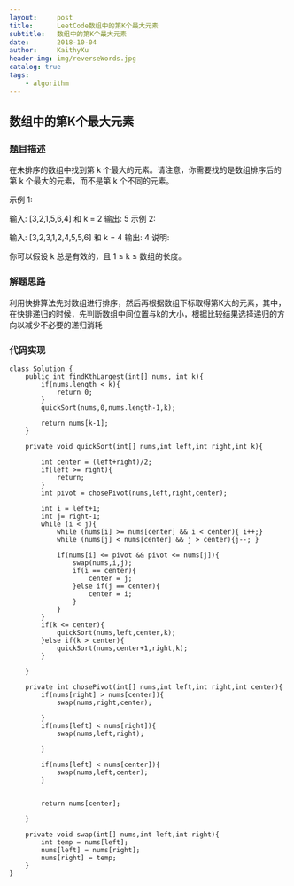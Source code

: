 ```yaml
---
layout:     post
title:      LeetCode数组中的第K个最大元素
subtitle:   数组中的第K个最大元素
date:       2018-10-04
author:     KaithyXu
header-img: img/reverseWords.jpg
catalog: true
tags:
    - algorithm
---
```

## 数组中的第K个最大元素


### 题目描述

在未排序的数组中找到第 k 个最大的元素。请注意，你需要找的是数组排序后的第 k 个最大的元素，而不是第 k 个不同的元素。

示例 1:

输入: [3,2,1,5,6,4] 和 k = 2
输出: 5
示例 2:

输入: [3,2,3,1,2,4,5,5,6] 和 k = 4
输出: 4
说明:

你可以假设 k 总是有效的，且 1 ≤ k ≤ 数组的长度。

### 解题思路

 利用快排算法先对数组进行排序，然后再根据数组下标取得第K大的元素，其中，在快排递归的时候，先判断数组中间位置与k的大小，根据比较结果选择递归的方向以减少不必要的递归消耗

### 代码实现

```
class Solution {
    public int findKthLargest(int[] nums, int k){
        if(nums.length < k){
            return 0;
        }
        quickSort(nums,0,nums.length-1,k);

        return nums[k-1];
    }

    private void quickSort(int[] nums,int left,int right,int k){

        int center = (left+right)/2;
        if(left >= right){
            return;
        }
        int pivot = chosePivot(nums,left,right,center);

        int i = left+1;
        int j= right-1;
        while (i < j){
            while (nums[i] >= nums[center] && i < center){ i++;}
            while (nums[j] < nums[center] && j > center){j--; }

            if(nums[i] <= pivot && pivot <= nums[j]){
                swap(nums,i,j);
                if(i == center){
                    center = j;
                }else if(j == center){
                    center = i;
                }
            }
        }
        if(k <= center){
            quickSort(nums,left,center,k);
        }else if(k > center){
            quickSort(nums,center+1,right,k);
        }

    }

    private int chosePivot(int[] nums,int left,int right,int center){
        if(nums[right] > nums[center]){
            swap(nums,right,center);

        }
        if(nums[left] < nums[right]){
            swap(nums,left,right);

        }

        if(nums[left] < nums[center]){
            swap(nums,left,center);
        }


        return nums[center];

    }

    private void swap(int[] nums,int left,int right){
        int temp = nums[left];
        nums[left] = nums[right];
        nums[right] = temp;
    }
}

```

